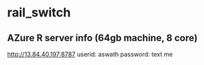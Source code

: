 # rail_switch
## AZure R server info (64gb machine, 8 core)
http://13.84.40.197:8787
userid: aswath
password: text me
